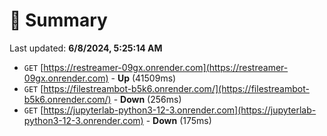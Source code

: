 # 📖 Summary
Last updated: **6/8/2024, 5:25:14 AM**

- `GET` [https://restreamer-09gx.onrender.com](https://restreamer-09gx.onrender.com) - **Up** (41509ms)
- `GET` [https://filestreambot-b5k6.onrender.com/](https://filestreambot-b5k6.onrender.com/) - **Down** (256ms)
- `GET` [https://jupyterlab-python3-12-3.onrender.com](https://jupyterlab-python3-12-3.onrender.com) - **Down** (175ms)
